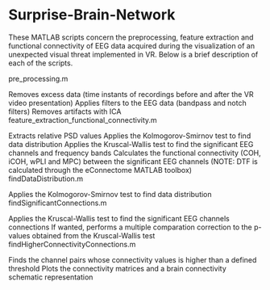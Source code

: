 # Surprise-Brain-Network
These MATLAB scripts concern the preprocessing, feature extraction and functional connectivity of EEG data acquired during the visualization of an unexpected visual threat implemented in VR. Below is a brief description of each of the scripts.

pre_processing.m

Removes excess data (time instants of recordings before and after the VR video presentation)
Applies filters to the EEG data (bandpass and notch filters)
Removes artifacts with ICA
feature_extraction_functional_connectivity.m

Extracts relative PSD values
Applies the Kolmogorov-Smirnov test to find data distribution
Applies the Kruscal-Wallis test to find the significant EEG channels and frequency bands
Calculates the functional connectivity (COH, iCOH, wPLI and MPC) between the significant EEG channels (NOTE: DTF is calculated through the eConnectome MATLAB toolbox)
findDataDistribution.m

Applies the Kolmogorov-Smirnov test to find data distribution
findSignificantConnections.m

Applies the Kruscal-Wallis test to find the significant EEG channels connections
If wanted, performs a multiple comparation correction to the p-values obtained from the Kruscal-Wallis test
findHigherConnectivityConnections.m

Finds the channel pairs whose connectivity values is higher than a defined threshold
Plots the connectivity matrices and a brain connectivity schematic representation
